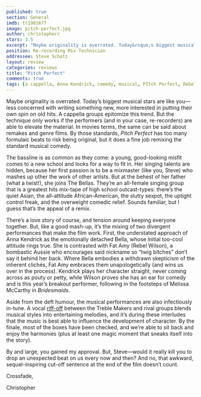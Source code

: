 ```yaml
---
published: true
section: General
imdb: tt1981677
image: pitch-perfect.jpg
author: christopherr
stars: 3.5
excerpt: "Maybe originality is overrated. Today&rsquo;s biggest musical stars are like you&mdash;less concerned with writing something new, more interested in putting their own spin on old hits."
position: Re-recording Mix Technician
addressee: Steve Schatz
layout: review
categories: reviews
title: "Pitch Perfect"
comments: true
tags: [a cappella, Anna Kendrick, comedy, musical, PItch Perfect, Rebel Wilson, Uncategorized]
---
```

<p>Maybe originality is overrated. Today&rsquo;s biggest musical stars are like you&mdash;less concerned with writing something new, more interested in putting their own spin on old hits. A cappella groups epitomize this trend. But the technique only works if the performers (and in your case, re-recorders) are able to elevate the material. In movies terms, the same can be said about remakes and genre films. By those standards, <em>Pitch Perfect</em> has too many formulaic beats to risk being original, but it does a fine job remixing the standard musical comedy.&nbsp;</p>
<p>The bassline is as common as they come: a young, good-looking misfit comes to a new school and looks for a way to fit in. Her singing talents are hidden, because her first passion is to be a mixmaster (like you, Steve) who mashes up other the work of other artists. But at the behest of her father (what a twist!), she joins The Bellas. They&rsquo;re an all-female singing group that is a greatest hits mix-tape of high school outcast-types: there&rsquo;s the quiet Asian, the all-attitude African-American, the slutty sexpot, the uptight control freak, and the overweight comedic relief. Sounds familiar, but I guess that&rsquo;s the appeal of a remix.</p>
<p>There&rsquo;s a love story of course, and tension around keeping everyone together. But, like a good mash-up, it&rsquo;s the mixing of two divergent performances that make the film work. First, the understated approach of Anna Kendrick as the emotionally detached Bella, whose initial too-cool attitude rings true. She is contrasted with Fat Amy (Rebel Wilson), a bombastic Aussie who encourages said nickname so &ldquo;twig bitches&rdquo; don&rsquo;t say it behind her back. Where Bella embodies a withdrawn skepticism of the inherent clich&eacute;s, Fat Amy embraces them unapologetically (and wins us over in the process). Kendrick plays her character straight, never coming across as pouty or petty, while Wilson proves she has an ear for comedy and is this year&rsquo;s breakout performer, following in the footsteps of Melissa McCarthy in <em>Bridesmaids</em>.</p>
<p>Aside from the deft humour, the musical performances are also infectiously in-tune. A vocal <a href="http://www.youtube.com/watch?v=q573_hDhTbE">riff-off</a> between the Treble Makers and rival groups blends musical styles into entertaining melodies, and it&rsquo;s during these interludes that the music is best able to influence the development of character. By the finale, most of the boxes have been checked, and we&rsquo;re able to sit back and enjoy the harmonies (plus at least one magic moment that sneaks itself into the story).</p>
<p>By and large, you gained my approval. But, Steve&mdash;would it really kill you to drop an unexpected beat on us every now and then? And no, that awkward, sequel-inspiring cut-off sentence at the end of the film doesn&rsquo;t count.</p>
<p>Crossfade,</p>
<p>Christopher</p>
